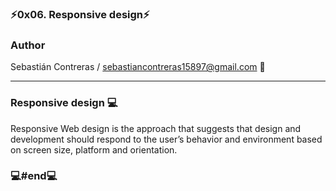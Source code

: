 ###  ⚡0x06. Responsive design⚡

### Author

Sebastián Contreras / sebastiancontreras15897@gmail.com 📧

--------------------------------------------------------
### Responsive design 💻

Responsive Web design is the approach that suggests that design and development should respond to the user’s behavior and environment based on screen size, platform and orientation.

### 💻#end💻
